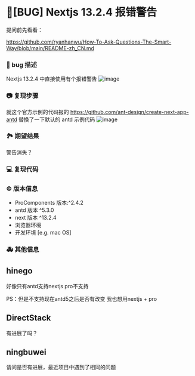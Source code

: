 # 🐛[BUG] Nextjs 13.2.4 报错警告

提问前先看看：

https://github.com/ryanhanwu/How-To-Ask-Questions-The-Smart-Way/blob/main/README-zh_CN.md

### 🐛 bug 描述

Nextjs 13.2.4 中直接使用有个报错警告
![image](https://user-images.githubusercontent.com/19631404/226314439-c3f5432e-5d49-4e82-8aa3-ef2cbd7e3b92.png)

### 📷 复现步骤

就这个官方示例的代码报的
https://github.com/ant-design/create-next-app-antd
替换了一下默认的 antd 示例代码
![image](https://user-images.githubusercontent.com/19631404/226315017-1442277b-6f06-4250-96c2-901bde753d50.png)

### 🏞 期望结果

警告消失？

### 💻 复现代码

<!--
提供可复现的代码，仓库，或线上示例
-->

### © 版本信息

- ProComponents 版本:^2.4.2
- antd 版本 ^5.3.0
- next 版本 ^13.2.4
- 浏览器环境
- 开发环境 [e.g. mac OS]

### 🚑 其他信息

<!--
如截图等其他信息可以贴在这里
-->

## hinego

好像只有antd支持nextjs pro不支持

PS：但是不支持现在antd5之后是否有改变 我也想用nextjs + pro

## DirectStack

有进展了吗？

## ningbuwei

请问是否有进展，最近项目中遇到了相同的问题
